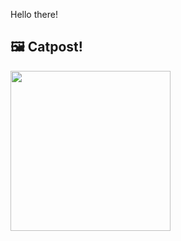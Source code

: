 Hello there!



## 🖼️ Catpost!

<sub>
    <img src="https://cdn2.thecatapi.com/images/ehh.jpg" height="256">
</sub>

